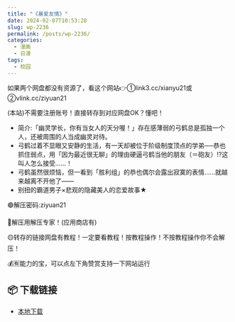 ```yaml
---
title: "《暴爱友情》"
date: 2024-02-07T10:53:28
slug: wp-2236
permalink: /posts/wp-2236/
categories:
  - 漫画
  - 日漫
tags:
  - 校园
---
```


如果两个网盘都没有资源了，看这个网站👉①link3.cc/xianyu21或②vlink.cc/ziyuan21

(本站)不需要注册账号！直接转存到对应网盘OK？懂吧！

*   简介:「幽灵学长，你有当女人的天分喔！」存在感薄弱的弓鹤总是孤独一个人，还被周围的人当成幽灵对待。
*   弓鹤过着不显眼又安静的生活，有一天却被位于阶级制度顶点的学弟──恭也抓住弱点，用「因为最近很无聊」的理由硬逼弓鹤当他的朋友（＝砲友）!?这叫人怎么接受……！
*   弓鹤虽然很烦恼，但一看到「胜利组」的恭也偶尔会露出寂寞的表情……就越来越离不开他了――
*   别扭的霸道男子×悲观的隐藏美人的恋爱故事★

🟢解压密码:ziyuan21

🔵解压用解压专家！(应用商店有)

🟡转存的链接网盘有教程！一定要看教程！按教程操作！不按教程操作你不会解压！

💰🈶能力的宝，可以点左下角赞赏支持一下网站运行

## 📦 下载链接
- [本地下载](https://blziyuan21.com/pay-download/2236?key=07baf2be73&down_id=0)

